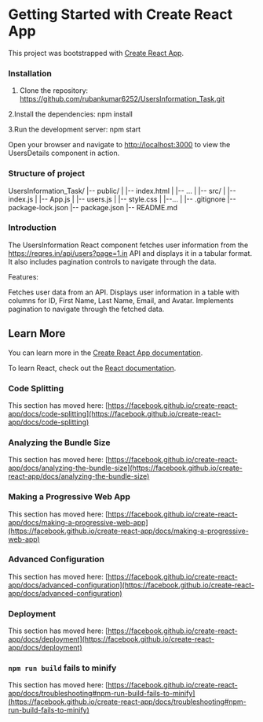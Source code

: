# Getting Started with Create React App

This project was bootstrapped with [Create React App](https://github.com/facebook/create-react-app).

### Installation
1. Clone the repository:
   https://github.com/rubankumar6252/UsersInformation_Task.git
   
2.Install the dependencies:
  npm install

3.Run the development server:
  npm start

Open your browser and navigate to [http://localhost:3000](http://localhost:3000) to view the UsersDetails component in action.

###  Structure of project
UsersInformation_Task/
|-- public/
|   |-- index.html
|   |-- ...
|
|-- src/
|   |-- index.js
|   |-- App.js
|   |-- users.js
|   |-- style.css
|   |--...
|
|-- .gitignore
|-- package-lock.json
|-- package.json
|-- README.md

### Introduction
The UsersInformation React component fetches user information from the https://reqres.in/api/users?page=1.in API and displays it in a tabular format. It also includes pagination controls to navigate through the data.

Features:

Fetches user data from an API.
Displays user information in a table with columns for ID, First Name, Last Name, Email, and Avatar.
Implements pagination to navigate through the fetched data.

## Learn More

You can learn more in the [Create React App documentation](https://facebook.github.io/create-react-app/docs/getting-started).

To learn React, check out the [React documentation](https://reactjs.org/).

### Code Splitting

This section has moved here: [https://facebook.github.io/create-react-app/docs/code-splitting](https://facebook.github.io/create-react-app/docs/code-splitting)

### Analyzing the Bundle Size

This section has moved here: [https://facebook.github.io/create-react-app/docs/analyzing-the-bundle-size](https://facebook.github.io/create-react-app/docs/analyzing-the-bundle-size)

### Making a Progressive Web App

This section has moved here: [https://facebook.github.io/create-react-app/docs/making-a-progressive-web-app](https://facebook.github.io/create-react-app/docs/making-a-progressive-web-app)

### Advanced Configuration

This section has moved here: [https://facebook.github.io/create-react-app/docs/advanced-configuration](https://facebook.github.io/create-react-app/docs/advanced-configuration)

### Deployment

This section has moved here: [https://facebook.github.io/create-react-app/docs/deployment](https://facebook.github.io/create-react-app/docs/deployment)

### `npm run build` fails to minify

This section has moved here: [https://facebook.github.io/create-react-app/docs/troubleshooting#npm-run-build-fails-to-minify](https://facebook.github.io/create-react-app/docs/troubleshooting#npm-run-build-fails-to-minify)
